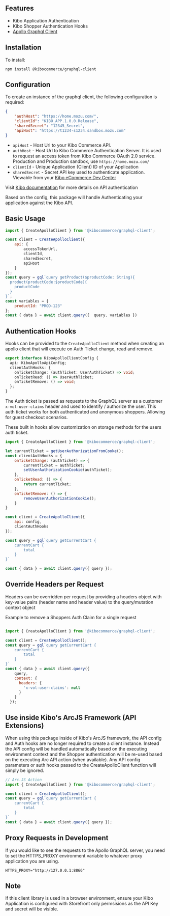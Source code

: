 ## Features

* Kibo Application Authentication
* Kibo Shopper Authentication Hooks
* [Apollo Graphql Client](https://github.com/apollographql/apollo-client)


## Installation

To install:
```
npm install @kibocommerce/graphql-client
```

## Configuration
To create an instance of the graphql client, the following configuration is required: 

```json
{
    "authHost": "https://home.mozu.com/",
    "clientId": "KIBO_APP.1.0.0.Release",
    "sharedSecret": "12345_Secret",
    "apiHost": "https://t1234-s1234.sandbox.mozu.com"
}
```
- `apiHost` - Host Url to your Kibo Commerce API.
- `authHost` - Host Url to Kibo Commerce Authentication Server. It is used to request an access token from Kibo Commerce OAuth 2.0 service. Production and Production sandbox, use `https://home.mozu.com/`
- `clientId` - Unique Application (Client) ID of your Application
- `sharedSecret` - Secret API key used to authenticate application. Viewable from your [Kibo eCommerce Dev Center](https://mozu.com/login)

Visit [Kibo documentation](https://apidocs.kibong-perf.com/?spec=graphql#auth) for more details on API authentication


Based on the config, this package will handle Authenticating your application against the Kibo API.
 
## Basic Usage

```jsx
import { CreateApolloClient } from '@kibocommerce/graphql-client';

const client = CreateApolloClient({
    api: {
        accessTokenUrl,
        clientId,
        sharedSecret,
        apiHost
    }
});
const query = gql`query getProduct($productCode: String){
  product(productCode:$productCode){
    productCode
  }
}`;
const variables = {
    productId: "PROD-123"
};
const { data } = await client.query({  query, variables })
```

## Authentication Hooks

Hooks can be provided to the ```CreateApolloClient``` method when creating an apollo client that will execute on Auth Ticket change, read and remove. 

```ts
export interface KiboApolloClientConfig {
  api: KiboApolloApiConfig;
  clientAuthHooks: {
    onTicketChange: (authTicket: UserAuthTicket) => void;
    onTicketRead: () => UserAuthTicket;
    onTicketRemove: () => void;
  };
}
```

The Auth ticket is passed as requests to the GraphQL server as a customer ```x-vol-user-claims``` header and used to identify / authorize the user.  This auth ticket works for both authenticated and anonymous shoppers. Allowing for guest checkout scenarios.

These built in hooks allow customization on storage methods for the users auth ticket.

```jsx
import { CreateApolloClient } from '@kibocommerce/graphql-client';

let currentTicket = getUserAuthorizationFromCooke();
const clientAuthHooks = {
    onTicketChange: (authTicket) => {
        currentTicket = authTicket;
        setUserAuthorizationCookie(authTicket);
    },
    onTicketRead: () => {
        return currentTicket;
    },
    onTicketRemove: () => {
        removeUserAuthorizationCookie();
    }
}

const client = CreateApolloClient({
    api: config,
    clientAuthHooks
});

const query = gql`query getCurrentCart {
    currentCart {
        total
    }
}`

const { data } = await client.query({ query });

```

## Override Headers per Request

Headers can be overridden per request by providing a headers object with key-value pairs (header name and header value) to the query/mutation context object

Example to remove a Shoppers Auth Claim for a single request 
```jsx

import { CreateApolloClient } from '@kibocommerce/graphql-client';

const client = CreateApolloClient();
const query = gql`query getCurrentCart {
    currentCart {
        total
    }
}`
const { data } = await client.query({
    query,
    context: {
      headers: {
        'x-vol-user-claims': null
      }
    }
  });
```

## Use inside Kibo's ArcJS Framework (API Extensions)

When using this package inside of Kibo's ArcJS framework, the API config and Auth hooks are no longer required to create a client instance. Instead the API config will be handled automatically based on the executing environment context and the Shopper authentication will be re-used based on the executing Arc API action (when available). Any API config parameters or auth hooks passed to the CreateApolloClient function will simply be ignored.

```jsx
// Arc.JS Action
import { CreateApolloClient } from '@kibocommerce/graphql-client';

const client = CreateApolloClient();
const query = gql`query getCurrentCart {
    currentCart {
        total
    }
}`
const { data } = await client.query({ query });
```


## Proxy Requests in Development


If you would like to see the requests to the Apollo GraphQL server, you need to set the HTTPS_PROXY environment variable to whatever proxy application you are using.

```
HTTPS_PROXY="http://127.0.0.1:8866"
```

## Note

If this client library is used in a browser environment, ensure your Kibo Application is configured with Storefront only permsisions as the API Key and secret will be visible.
